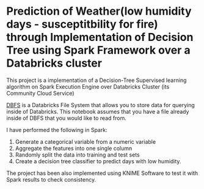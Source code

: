 # Prediction of Weather(low humidity days - susceptitbility for fire) through Implementation of Decision Tree using Spark Framework over a Databricks cluster
This project is a implementation of a Decision-Tree Supervised learning algorithm on Spark Execution Engine over Databricks Cluster (its Community Cloud Service)

[DBFS](https://docs.databricks.com/user-guide/dbfs-databricks-file-system.html) is a Databricks File System that allows you to store data for querying inside of Databricks. This notebook assumes that you have a file already inside of DBFS that you would like to read from.
 
I have performed the following in Spark:
1. Generate a categorical variable from a numeric variable
2. Aggregate the features into one single column
3. Randomly split the data into training and test sets
4. Create a decision tree classifier to predict days with low humidity.

The project has been also implemented using KNIME Software to test it with Spark results to check consistency.
